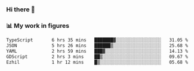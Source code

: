 ### Hi there 👋

### 📊 My work in figures

<!--START_SECTION:waka-->

```txt
TypeScript       6 hrs 35 mins   ███████▓░░░░░░░░░░░░░░░░░   31.05 %
JSON             5 hrs 26 mins   ██████▒░░░░░░░░░░░░░░░░░░   25.68 %
YAML             2 hrs 59 mins   ███▓░░░░░░░░░░░░░░░░░░░░░   14.13 %
GDScript         2 hrs 3 mins    ██▒░░░░░░░░░░░░░░░░░░░░░░   09.67 %
Ezhil            1 hr 12 mins    █▒░░░░░░░░░░░░░░░░░░░░░░░   05.68 %
```

<!--END_SECTION:waka-->
